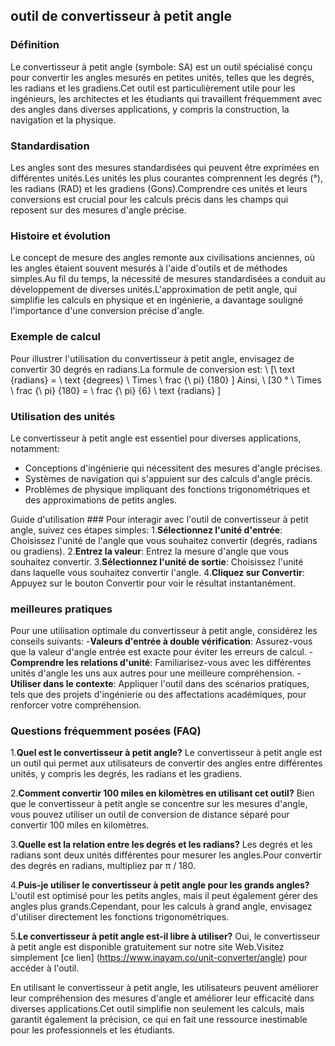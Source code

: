 ## outil de convertisseur à petit angle

### Définition
Le convertisseur à petit angle (symbole: SA) est un outil spécialisé conçu pour convertir les angles mesurés en petites unités, telles que les degrés, les radians et les gradiens.Cet outil est particulièrement utile pour les ingénieurs, les architectes et les étudiants qui travaillent fréquemment avec des angles dans diverses applications, y compris la construction, la navigation et la physique.

### Standardisation
Les angles sont des mesures standardisées qui peuvent être exprimées en différentes unités.Les unités les plus courantes comprennent les degrés (°), les radians (RAD) et les gradiens (Gons).Comprendre ces unités et leurs conversions est crucial pour les calculs précis dans les champs qui reposent sur des mesures d'angle précise.

### Histoire et évolution
Le concept de mesure des angles remonte aux civilisations anciennes, où les angles étaient souvent mesurés à l'aide d'outils et de méthodes simples.Au fil du temps, la nécessité de mesures standardisées a conduit au développement de diverses unités.L'approximation de petit angle, qui simplifie les calculs en physique et en ingénierie, a davantage souligné l'importance d'une conversion précise d'angle.

### Exemple de calcul
Pour illustrer l'utilisation du convertisseur à petit angle, envisagez de convertir 30 degrés en radians.La formule de conversion est:
\ [\ text {radians} = \ text {degrees} \ Times \ frac {\ pi} {180} \]
Ainsi,
\ [30 ° \ Times \ frac {\ pi} {180} = \ frac {\ pi} {6} \ text {radians} \]

### Utilisation des unités
Le convertisseur à petit angle est essentiel pour diverses applications, notamment:
- Conceptions d'ingénierie qui nécessitent des mesures d'angle précises.
- Systèmes de navigation qui s'appuient sur des calculs d'angle précis.
- Problèmes de physique impliquant des fonctions trigonométriques et des approximations de petits angles.

Guide d'utilisation ###
Pour interagir avec l'outil de convertisseur à petit angle, suivez ces étapes simples:
1.**Sélectionnez l'unité d'entrée**: Choisissez l'unité de l'angle que vous souhaitez convertir (degrés, radians ou gradiens).
2.**Entrez la valeur**: Entrez la mesure d'angle que vous souhaitez convertir.
3.**Sélectionnez l'unité de sortie**: Choisissez l'unité dans laquelle vous souhaitez convertir l'angle.
4.**Cliquez sur Convertir**: Appuyez sur le bouton Convertir pour voir le résultat instantanément.

### meilleures pratiques
Pour une utilisation optimale du convertisseur à petit angle, considérez les conseils suivants:
-**Valeurs d'entrée à double vérification**: Assurez-vous que la valeur d'angle entrée est exacte pour éviter les erreurs de calcul.
-**Comprendre les relations d'unité**: Familiarisez-vous avec les différentes unités d'angle les uns aux autres pour une meilleure compréhension.
-**Utiliser dans le contexte**: Appliquer l'outil dans des scénarios pratiques, tels que des projets d'ingénierie ou des affectations académiques, pour renforcer votre compréhension.

### Questions fréquemment posées (FAQ)

1.**Quel est le convertisseur à petit angle?**
Le convertisseur à petit angle est un outil qui permet aux utilisateurs de convertir des angles entre différentes unités, y compris les degrés, les radians et les gradiens.

2.**Comment convertir 100 miles en kilomètres en utilisant cet outil?**
Bien que le convertisseur à petit angle se concentre sur les mesures d'angle, vous pouvez utiliser un outil de conversion de distance séparé pour convertir 100 miles en kilomètres.

3.**Quelle est la relation entre les degrés et les radians?**
Les degrés et les radians sont deux unités différentes pour mesurer les angles.Pour convertir des degrés en radians, multipliez par π / 180.

4.**Puis-je utiliser le convertisseur à petit angle pour les grands angles?**
L'outil est optimisé pour les petits angles, mais il peut également gérer des angles plus grands.Cependant, pour les calculs à grand angle, envisagez d'utiliser directement les fonctions trigonométriques.

5.**Le convertisseur à petit angle est-il libre à utiliser?**
Oui, le convertisseur à petit angle est disponible gratuitement sur notre site Web.Visitez simplement [ce lien] (https://www.inayam.co/unit-converter/angle) pour accéder à l'outil.

En utilisant le convertisseur à petit angle, les utilisateurs peuvent améliorer leur compréhension des mesures d'angle et améliorer leur efficacité dans diverses applications.Cet outil simplifie non seulement les calculs, mais garantit également la précision, ce qui en fait une ressource inestimable pour les professionnels et les étudiants.